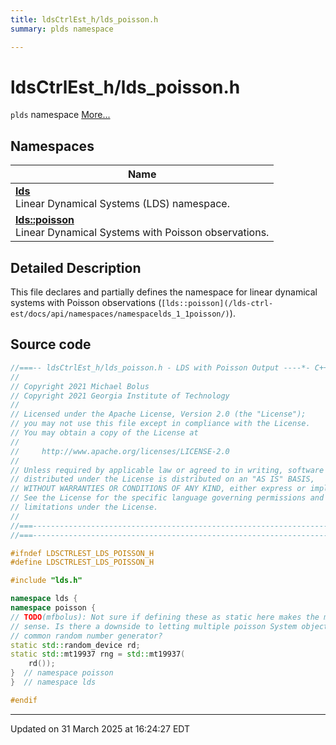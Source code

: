 ```yaml
---
title: ldsCtrlEst_h/lds_poisson.h
summary: plds namespace 

---
```


# ldsCtrlEst_h/lds_poisson.h

`plds` namespace  [More...](#detailed-description)



## Namespaces

| Name           |
| -------------- |
| **[lds](/lds-ctrl-est/docs/api/namespaces/namespacelds/)** <br>Linear Dynamical Systems (LDS) namespace.  |
| **[lds::poisson](/lds-ctrl-est/docs/api/namespaces/namespacelds_1_1poisson/)** <br>Linear Dynamical Systems with Poisson observations.  |

## Detailed Description



This file declares and partially defines the namespace for linear dynamical systems with Poisson observations (`[lds::poisson](/lds-ctrl-est/docs/api/namespaces/namespacelds_1_1poisson/)`). 





## Source code

```cpp
//===-- ldsCtrlEst_h/lds_poisson.h - LDS with Poisson Output ----*- C++ -*-===//
//
// Copyright 2021 Michael Bolus
// Copyright 2021 Georgia Institute of Technology
//
// Licensed under the Apache License, Version 2.0 (the "License");
// you may not use this file except in compliance with the License.
// You may obtain a copy of the License at
//
//     http://www.apache.org/licenses/LICENSE-2.0
//
// Unless required by applicable law or agreed to in writing, software
// distributed under the License is distributed on an "AS IS" BASIS,
// WITHOUT WARRANTIES OR CONDITIONS OF ANY KIND, either express or implied.
// See the License for the specific language governing permissions and
// limitations under the License.
//
//===----------------------------------------------------------------------===//
//===----------------------------------------------------------------------===//

#ifndef LDSCTRLEST_LDS_POISSON_H
#define LDSCTRLEST_LDS_POISSON_H

#include "lds.h"

namespace lds {
namespace poisson {
// TODO(mfbolus): Not sure if defining these as static here makes the most
// sense. Is there a downside to letting multiple poisson System objects share a
// common random number generator?
static std::random_device rd;  
static std::mt19937 rng = std::mt19937(
    rd());  
}  // namespace poisson
}  // namespace lds

#endif
```


-------------------------------

Updated on 31 March 2025 at 16:24:27 EDT
